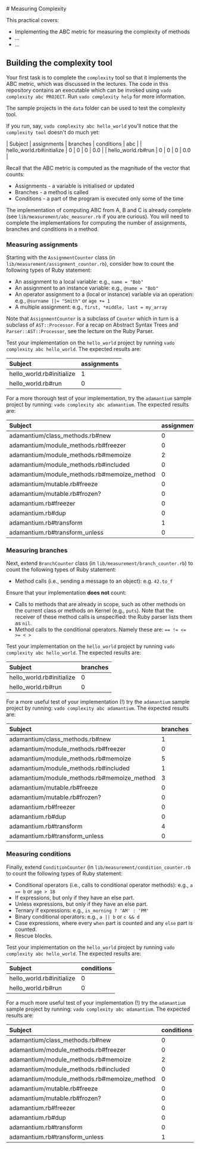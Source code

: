 # Measuring Complexity

This practical covers:

* Implementing the ABC metric for measuring the complexity of methods
* ...
* ...

## Building the complexity tool

Your first task is to complete the `complexity` tool so that it implements the ABC metric, which was discussed in the lectures. The code in this repository contains an executable which can be invoked using `vado complexity abc PROJECT`. Run `vado complexity help` for more information.

The sample projects in the `data` folder can be used to test the complexity tool.

If you run, say, `vado complexity abc hello_world` you'll notice that the `complexity tool` doesn't do much yet:

| Subject                   | assignments | branches | conditions | abc |
| hello_world.rb#initialize | 0           | 0        | 0          | 0.0 |
| hello_world.rb#run        | 0           | 0        | 0          | 0.0 |

Recall that the ABC metric is computed as the magnitude of the vector that counts:

* Assignments - a variable is initialised or updated
* Branches - a method is called
* Conditions - a part of the program is executed only some of the time

The implementation of computing ABC from A, B and C is already complete (see `lib/measurement/abc_measurer.rb` if you are curious). You will need to complete the implementations for computing the number of assignments, branches and conditions in a method.

### Measuring assignments

Starting with the `AssignmentCounter` class (in `lib/measurement/assignment_counter.rb`), consider how to count the following types of Ruby statement:

* An assignment to a local variable: e.g., `name = "Bob"`
* An assignment to an instance variable: e.g., `@name = "Bob"`
* An operator assignment to a (local or instance) variable via an operation: e.g., `@surname ||= "Smith"` or `age += 1`
* A multiple assignment: e.g., `first, *middle, last = my_array`

Note that `AssignmentCounter` is a subclass of `Counter` which in turn is a subclass of `AST::Processor`. For a recap on Abstract Syntax Trees and `Parser::AST::Processor`, see the lecture on the Ruby Parser.

Test your implementation on the `hello_world` project by running `vado complexity abc hello_world`. The expected results are:

| Subject                   | assignments |
| :------------------------ | :---------- |
| hello_world.rb#initialize | 1           |
| hello_world.rb#run        | 0           |

For a more thorough test of your implementation, try the `adamantium` sample project by running: `vado complexity abc adamantium`. The expected results are:

| Subject                                     | assignments |
| :------------------------------------------ | :---------- |
| adamantium/class_methods.rb#new             | 0           |
| adamantium/module_methods.rb#freezer        | 0           |
| adamantium/module_methods.rb#memoize        | 2           |
| adamantium/module_methods.rb#included       | 0           |
| adamantium/module_methods.rb#memoize_method | 0           |
| adamantium/mutable.rb#freeze                | 0           |
| adamantium/mutable.rb#frozen?               | 0           |
| adamantium.rb#freezer                       | 0           |
| adamantium.rb#dup                           | 0           |
| adamantium.rb#transform                     | 1           |
| adamantium.rb#transform_unless              | 0           |


### Measuring branches

Next, extend `BranchCounter` class (in `lib/measurement/branch_counter.rb`) to count the following types of Ruby statement:

* Method calls (i.e., sending a message to an object): e.g. `42.to_f`

Ensure that your implementation **does not** count:

* Calls to methods that are already in scope, such as other methods on the current class or methods on Kernel (e.g., `puts`). Note that the receiver of these method calls is unspecified: the Ruby parser lists them as `nil`.
* Method calls to the conditional operators. Namely these are: `== != <= >= < >`

Test your implementation on the `hello_world` project by running `vado complexity abc hello_world`. The expected results are:

| Subject                   | branches |
| :------------------------ | :------- |
| hello_world.rb#initialize | 0        |
| hello_world.rb#run        | 0        |

For a more useful test of your implementation (!) try the `adamantium` sample project by running: `vado complexity abc adamantium`. The expected results are:

| Subject                                     | branches |
| :------------------------------------------ | :------- |
| adamantium/class_methods.rb#new             | 1        |
| adamantium/module_methods.rb#freezer        | 0        |
| adamantium/module_methods.rb#memoize        | 5        |
| adamantium/module_methods.rb#included       | 1        |
| adamantium/module_methods.rb#memoize_method | 3        |
| adamantium/mutable.rb#freeze                | 0        |
| adamantium/mutable.rb#frozen?               | 0        |
| adamantium.rb#freezer                       | 0        |
| adamantium.rb#dup                           | 0        |
| adamantium.rb#transform                     | 4        |
| adamantium.rb#transform_unless              | 0        |

### Measuring conditions

Finally, extend `ConditionCounter` (in `lib/measurement/condition_counter.rb` to count the following types of Ruby statement:

* Conditional operators (i.e., calls to conditional operator methods): e.g., `a == b` or `age > 18`
* If expressions, but only if they have an else part.
* Unless expressions, but only if they have an else part.
* Ternary if expressions: e.g., `is_morning ? 'AM' : 'PM'`
* Binary conditional operators: e.g., `a || b` or `c && d`
* Case expressions, where every `when` part is counted and any `else` part is counted.
* Rescue blocks.

Test your implementation on the `hello_world` project by running `vado complexity abc hello_world`. The expected results are:

| Subject                   | conditions |
| :------------------------ | :--------- |
| hello_world.rb#initialize | 0          |
| hello_world.rb#run        | 0          |

For a much more useful test of your implementation (!) try the `adamantium` sample project by running: `vado complexity abc adamantium`. The expected results are:

| Subject                                     |  conditions |
| :------------------------------------------ | :---------- |
| adamantium/class_methods.rb#new             |  0          |
| adamantium/module_methods.rb#freezer        |  0          |
| adamantium/module_methods.rb#memoize        |  2          |
| adamantium/module_methods.rb#included       |  0          |
| adamantium/module_methods.rb#memoize_method |  0          |
| adamantium/mutable.rb#freeze                |  0          |
| adamantium/mutable.rb#frozen?               |  0          |
| adamantium.rb#freezer                       |  0          |
| adamantium.rb#dup                           |  0          |
| adamantium.rb#transform                     |  0          |
| adamantium.rb#transform_unless              |  1          |
